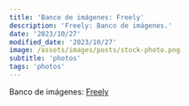 ```yaml
---
title: 'Banco de imágenes: Freely'
description: 'Freely: Banco de imágenes.'
date: '2023/10/27'
modified_date: '2023/10/27'
image: /assets/images/posts/stock-photo.png
subtitle: 'photos'
tags: 'photos'
---
```


Banco de imágenes: [Freely](https://www.freelyphotos.com/)
